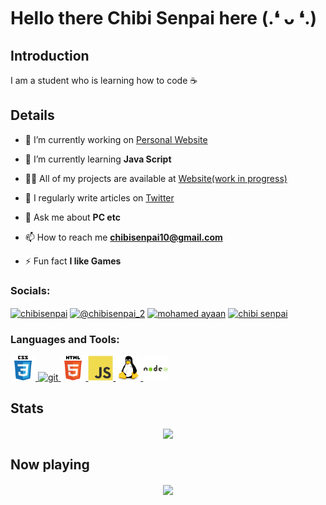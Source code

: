 # Hello there Chibi Senpai here (.❛ ᴗ ❛.)

## Introduction
I am a student who is learning how to code ☕

## Details

- 🔭 I’m currently working on [Personal Website](https://github.com/chibisenpai/website)

- 🌱 I’m currently learning **Java Script**

- 👨‍💻 All of my projects are available at [Website(work in progress)](https://chibisenpai.tech/) 

- 📝 I regularly write articles on [Twitter](https://twitter.com/chibisenpai_2)

- 💬 Ask me about **PC etc**

- 📫 How to reach me **chibisenpai10@gmail.com**

- ⚡ Fun fact **I like Games**

<h3 align="left">Socials:</h3>
<p align="left">
<a href="https://dev.to/chibisenpai" target="blank"><img align="center" src="https://raw.githubusercontent.com/rahuldkjain/github-profile-readme-generator/master/src/images/icons/Social/devto.svg" alt="chibisenpai" height="30" width="40" /></a>
<a href="https://twitter.com/@chibisenpai_2" target="blank"><img align="center" src="https://raw.githubusercontent.com/rahuldkjain/github-profile-readme-generator/master/src/images/icons/Social/twitter.svg" alt="@chibisenpai_2" height="30" width="40" /></a>
<a href="https://www.linkedin.com/in/mohamed-ayaan-5b8866245/" target="blank"><img align="center" src="https://raw.githubusercontent.com/rahuldkjain/github-profile-readme-generator/master/src/images/icons/Social/linked-in-alt.svg" alt="mohamed ayaan" height="30" width="40" /></a>
<a href="https://www.youtube.com/@ch1b1senpai" target="blank"><img align="center" src="https://raw.githubusercontent.com/rahuldkjain/github-profile-readme-generator/master/src/images/icons/Social/youtube.svg" alt="chibi senpai" height="30" width="40" /></a>
</p>

<h3 align="left">Languages and Tools:</h3>
<p align="left"> <a href="https://www.w3schools.com/css/" target="_blank" rel="noreferrer"> <img src="https://raw.githubusercontent.com/devicons/devicon/master/icons/css3/css3-original-wordmark.svg" alt="css3" width="40" height="40"/> </a> <a href="https://git-scm.com/" target="_blank" rel="noreferrer"> <img src="https://www.vectorlogo.zone/logos/git-scm/git-scm-icon.svg" alt="git" width="40" height="40"/> </a> <a href="https://www.w3.org/html/" target="_blank" rel="noreferrer"> <img src="https://raw.githubusercontent.com/devicons/devicon/master/icons/html5/html5-original-wordmark.svg" alt="html5" width="40" height="40"/> </a> <a href="https://developer.mozilla.org/en-US/docs/Web/JavaScript" target="_blank" rel="noreferrer"> <img src="https://raw.githubusercontent.com/devicons/devicon/master/icons/javascript/javascript-original.svg" alt="javascript" width="40" height="40"/> </a> <a href="https://www.linux.org/" target="_blank" rel="noreferrer"> <img src="https://raw.githubusercontent.com/devicons/devicon/master/icons/linux/linux-original.svg" alt="linux" width="40" height="40"/> </a> <a href="https://nodejs.org" target="_blank" rel="noreferrer"> <img src="https://raw.githubusercontent.com/devicons/devicon/master/icons/nodejs/nodejs-original-wordmark.svg" alt="nodejs" width="40" height="40"/> </a> </p>
 








## Stats
<p align="center"><a href="https://github.com/anuraghazra/github-readme-stats">
  <img align="center" src="https://github-readme-stats-git-master-chibisenpai.vercel.app/api?username=chibisenpai&show_icons=true&theme=radical" />
</a></p>

## Now playing
<p align="center"><a href="https://open.spotify.com/user/vmlv95jufpzbvgoxg6lba0bns">
<img align="center" src="https://novatorem-chibisenpai.vercel.app//api/spotify"/>
</a></p>


<!--will continue this later-->









[website]: https://chibisenpai.tech